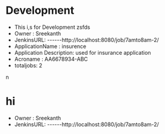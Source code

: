 # Development

  - This i,s for Development   zsfds
  - Owner : Sreekanth
  - JenkinsURL: ------http://localhost:8080/job/7amto8am-2/
  - ApplicationName : insurence
  - Application Description: used for insurance application
  - Acroname :  AA6678934-ABC
  - totaljobs: 2

n  
# hi  

  - Owner : Sreekanth
  - JenkinsURL: ------http://localhost:8080/job/7amto8am-2/
